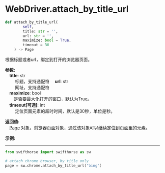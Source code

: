 
# WebDriver.attach_by_title_url

```python
def attach_by_title_url(
        self,
        title: str = '',
        url: str = '',
        maximize: bool = True,
        timeout = 30
    ) -> Page
```  

根据标题或者url，绑定到打开的浏览器页面。

**参数:**  
    &emsp;**title**: str   
        &emsp;&emsp; 标题，支持通配符 
    &emsp;**url**: str  
        &emsp;&emsp; 网址，支持通配符  
    &emsp;**maximize**: bool  
        &emsp;&emsp;是否要最大化打开的窗口，默认为True。   
    &emsp;**timeout[可选]**: int  
        &emsp;&emsp; 定位页面元素的超时时间，默认是30秒，单位是秒。

**返回值:**  
    &emsp;[Page](./browser/page/page.md) 对象，浏览器页面对象，通过该对象可以继续定位到页面里的元素。

**示例:**
***
```python
from swifthorse import swifthorse as sw

# attach chrome browser, by title only
page = sw.chrome.attach_by_title_url("bing")
```
